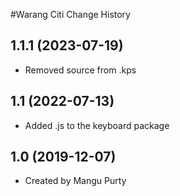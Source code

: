 #Warang Citi Change History

1.1.1 (2023-07-19)
----------------
* Removed source from .kps

1.1 (2022-07-13)
----------------
* Added .js to the keyboard package


1.0 (2019-12-07)
----------------
* Created by Mangu Purty
